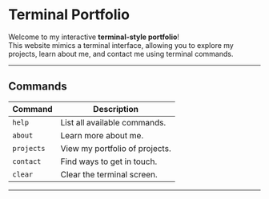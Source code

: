 # Terminal Portfolio

Welcome to my interactive **terminal-style portfolio**!  
This website mimics a terminal interface, allowing you to explore my projects, learn about me, and contact me using terminal commands.

---

## Commands
| Command   | Description                       |
|-----------|-----------------------------------|
| `help`    | List all available commands.     |
| `about`   | Learn more about me.             |
| `projects`| View my portfolio of projects.   |
| `contact` | Find ways to get in touch.       |
| `clear`   | Clear the terminal screen.       |

---
